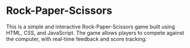 # Rock-Paper-Scissors
This is a simple and interactive Rock-Paper-Scissors game built using HTML, CSS, and JavaScript. The game allows players to compete against the computer, with real-time feedback and score tracking.
